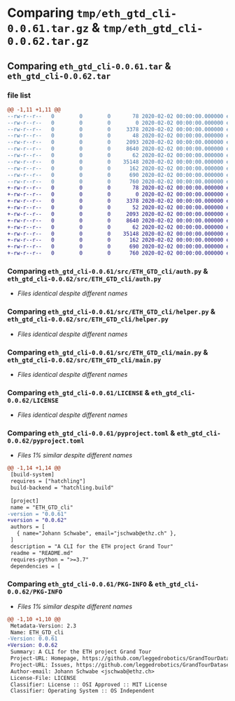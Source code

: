 # Comparing `tmp/eth_gtd_cli-0.0.61.tar.gz` & `tmp/eth_gtd_cli-0.0.62.tar.gz`

## Comparing `eth_gtd_cli-0.0.61.tar` & `eth_gtd_cli-0.0.62.tar`

### file list

```diff
@@ -1,11 +1,11 @@
--rw-r--r--   0        0        0       78 2020-02-02 00:00:00.000000 eth_gtd_cli-0.0.61/deploy.sh
--rw-r--r--   0        0        0        0 2020-02-02 00:00:00.000000 eth_gtd_cli-0.0.61/src/ETH_GTD_cli/__init__.py
--rw-r--r--   0        0        0     3378 2020-02-02 00:00:00.000000 eth_gtd_cli-0.0.61/src/ETH_GTD_cli/auth.py
--rw-r--r--   0        0        0       48 2020-02-02 00:00:00.000000 eth_gtd_cli-0.0.61/src/ETH_GTD_cli/consts.py
--rw-r--r--   0        0        0     2093 2020-02-02 00:00:00.000000 eth_gtd_cli-0.0.61/src/ETH_GTD_cli/helper.py
--rw-r--r--   0        0        0     8640 2020-02-02 00:00:00.000000 eth_gtd_cli-0.0.61/src/ETH_GTD_cli/main.py
--rw-r--r--   0        0        0       62 2020-02-02 00:00:00.000000 eth_gtd_cli-0.0.61/.gitignore
--rw-r--r--   0        0        0    35148 2020-02-02 00:00:00.000000 eth_gtd_cli-0.0.61/LICENSE
--rw-r--r--   0        0        0      162 2020-02-02 00:00:00.000000 eth_gtd_cli-0.0.61/README.md
--rw-r--r--   0        0        0      690 2020-02-02 00:00:00.000000 eth_gtd_cli-0.0.61/pyproject.toml
--rw-r--r--   0        0        0      760 2020-02-02 00:00:00.000000 eth_gtd_cli-0.0.61/PKG-INFO
+-rw-r--r--   0        0        0       78 2020-02-02 00:00:00.000000 eth_gtd_cli-0.0.62/deploy.sh
+-rw-r--r--   0        0        0        0 2020-02-02 00:00:00.000000 eth_gtd_cli-0.0.62/src/ETH_GTD_cli/__init__.py
+-rw-r--r--   0        0        0     3378 2020-02-02 00:00:00.000000 eth_gtd_cli-0.0.62/src/ETH_GTD_cli/auth.py
+-rw-r--r--   0        0        0       52 2020-02-02 00:00:00.000000 eth_gtd_cli-0.0.62/src/ETH_GTD_cli/consts.py
+-rw-r--r--   0        0        0     2093 2020-02-02 00:00:00.000000 eth_gtd_cli-0.0.62/src/ETH_GTD_cli/helper.py
+-rw-r--r--   0        0        0     8640 2020-02-02 00:00:00.000000 eth_gtd_cli-0.0.62/src/ETH_GTD_cli/main.py
+-rw-r--r--   0        0        0       62 2020-02-02 00:00:00.000000 eth_gtd_cli-0.0.62/.gitignore
+-rw-r--r--   0        0        0    35148 2020-02-02 00:00:00.000000 eth_gtd_cli-0.0.62/LICENSE
+-rw-r--r--   0        0        0      162 2020-02-02 00:00:00.000000 eth_gtd_cli-0.0.62/README.md
+-rw-r--r--   0        0        0      690 2020-02-02 00:00:00.000000 eth_gtd_cli-0.0.62/pyproject.toml
+-rw-r--r--   0        0        0      760 2020-02-02 00:00:00.000000 eth_gtd_cli-0.0.62/PKG-INFO
```

### Comparing `eth_gtd_cli-0.0.61/src/ETH_GTD_cli/auth.py` & `eth_gtd_cli-0.0.62/src/ETH_GTD_cli/auth.py`

 * *Files identical despite different names*

### Comparing `eth_gtd_cli-0.0.61/src/ETH_GTD_cli/helper.py` & `eth_gtd_cli-0.0.62/src/ETH_GTD_cli/helper.py`

 * *Files identical despite different names*

### Comparing `eth_gtd_cli-0.0.61/src/ETH_GTD_cli/main.py` & `eth_gtd_cli-0.0.62/src/ETH_GTD_cli/main.py`

 * *Files identical despite different names*

### Comparing `eth_gtd_cli-0.0.61/LICENSE` & `eth_gtd_cli-0.0.62/LICENSE`

 * *Files identical despite different names*

### Comparing `eth_gtd_cli-0.0.61/pyproject.toml` & `eth_gtd_cli-0.0.62/pyproject.toml`

 * *Files 1% similar despite different names*

```diff
@@ -1,14 +1,14 @@
 [build-system]
 requires = ["hatchling"]
 build-backend = "hatchling.build"
 
 [project]
 name = "ETH_GTD_cli"
-version = "0.0.61"
+version = "0.0.62"
 authors = [
   { name="Johann Schwabe", email="jschwab@ethz.ch" },
 ]
 description = "A CLI for the ETH project Grand Tour"
 readme = "README.md"
 requires-python = ">=3.7"
 dependencies = [
```

### Comparing `eth_gtd_cli-0.0.61/PKG-INFO` & `eth_gtd_cli-0.0.62/PKG-INFO`

 * *Files 1% similar despite different names*

```diff
@@ -1,10 +1,10 @@
 Metadata-Version: 2.3
 Name: ETH_GTD_cli
-Version: 0.0.61
+Version: 0.0.62
 Summary: A CLI for the ETH project Grand Tour
 Project-URL: Homepage, https://github.com/leggedrobotics/GrandTourDatasets
 Project-URL: Issues, https://github.com/leggedrobotics/GrandTourDatasets/issues
 Author-email: Johann Schwabe <jschwab@ethz.ch>
 License-File: LICENSE
 Classifier: License :: OSI Approved :: MIT License
 Classifier: Operating System :: OS Independent
```

